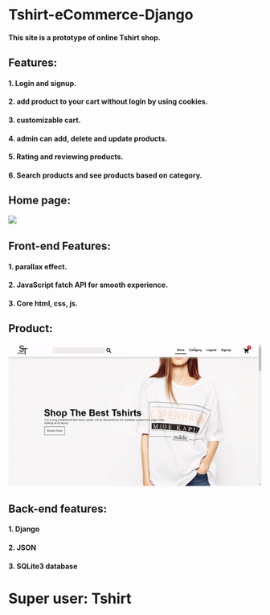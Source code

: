 # Tshirt-eCommerce-Django
#### This site is a prototype of online Tshirt shop. 
## Features:
#### 1. Login and signup.
#### 2. add product to your cart without login by using cookies.
#### 3. customizable cart.
#### 4. admin can add, delete and update products.
#### 5. Rating and reviewing products.
#### 6. Search products and see products based on category.

## Home page:
![](GIF/home.gif)
## Front-end Features:
#### 1. parallax effect.
#### 2. JavaScript fatch API for smooth experience.
#### 3. Core html, css, js.

## Product:
![](GIF/product.gif)
## Back-end features:
#### 1. Django
#### 2. JSON
#### 3. SQLite3 database

# Super user: Tshirt
